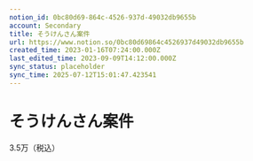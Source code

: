 ```yaml
---
notion_id: 0bc80d69-864c-4526-937d-49032db9655b
account: Secondary
title: そうけんさん案件
url: https://www.notion.so/0bc80d69864c4526937d49032db9655b
created_time: 2023-01-16T07:24:00.000Z
last_edited_time: 2023-09-09T14:12:00.000Z
sync_status: placeholder
sync_time: 2025-07-12T15:01:47.423541
---
```

# そうけんさん案件

3.5万（税込）